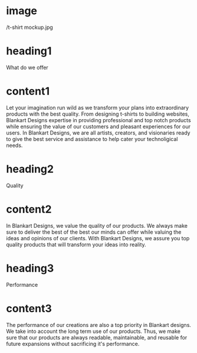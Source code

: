 # image

/t-shirt mockup.jpg

# heading1

What do we offer

# content1

Let your imagination run wild as we transform your plans into extraordinary products with the best quality. From designing t-shirts to building websites, Blankart Designs expertise in providing professional and top notch products while ensuring the value of our customers and pleasant experiences for our users. In Blankart Designs, we are all artists, creators, and visionaries ready to give the best service and assistance to help cater your technoligical needs.

# heading2

Quality

# content2

In Blankart Designs, we value the quality of our products. We always make sure to deliver the best of the best our minds can offer while valuing the ideas and opinions of our clients. With Blankart Designs, we assure you top quality products that will transform your ideas into reality.

# heading3

Performance

# content3

The performance of our creations are also a top priority in Blankart designs. We take into account the long term use of our products. Thus, we make sure that our products are always readable, maintainable, and reusable for future expansions without sacrificing it's performance.
